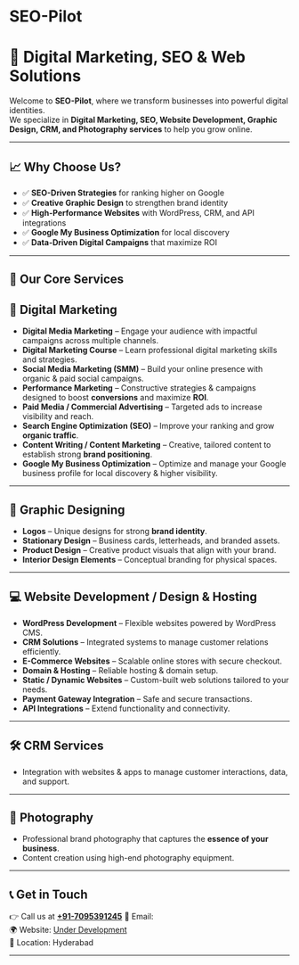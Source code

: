 # SEO-Pilot
# 🌟 Digital Marketing, SEO & Web Solutions

Welcome to **SEO-Pilot**, where we transform businesses into powerful digital identities.  
We specialize in **Digital Marketing, SEO, Website Development, Graphic Design, CRM, and Photography services** to help you grow online.

---

## 📈 Why Choose Us?
- ✅ **SEO-Driven Strategies** for ranking higher on Google  
- ✅ **Creative Graphic Design** to strengthen brand identity  
- ✅ **High-Performance Websites** with WordPress, CRM, and API integrations  
- ✅ **Google My Business Optimization** for local discovery  
- ✅ **Data-Driven Digital Campaigns** that maximize ROI  

---

## 🔑 Our Core Services
## 🚀 Digital Marketing
- **Digital Media Marketing** – Engage your audience with impactful campaigns across multiple channels.  
- **Digital Marketing Course** – Learn professional digital marketing skills and strategies.  
- **Social Media Marketing (SMM)** – Build your online presence with organic & paid social campaigns.  
- **Performance Marketing** – Constructive strategies & campaigns designed to boost **conversions** and maximize **ROI**.  
- **Paid Media / Commercial Advertising** – Targeted ads to increase visibility and reach.  
- **Search Engine Optimization (SEO)** – Improve your ranking and grow **organic traffic**.  
- **Content Writing / Content Marketing** – Creative, tailored content to establish strong **brand positioning**.  
- **Google My Business Optimization** – Optimize and manage your Google business profile for local discovery & higher visibility.  

---

## 🎨 Graphic Designing
- **Logos** – Unique designs for strong **brand identity**.  
- **Stationary Design** – Business cards, letterheads, and branded assets.  
- **Product Design** – Creative product visuals that align with your brand.  
- **Interior Design Elements** – Conceptual branding for physical spaces.  

---

## 💻 Website Development / Design & Hosting
- **WordPress Development** – Flexible websites powered by WordPress CMS.  
- **CRM Solutions** – Integrated systems to manage customer relations efficiently.  
- **E-Commerce Websites** – Scalable online stores with secure checkout.  
- **Domain & Hosting** – Reliable hosting & domain setup.  
- **Static / Dynamic Websites** – Custom-built web solutions tailored to your needs.  
- **Payment Gateway Integration** – Safe and secure transactions.  
- **API Integrations** – Extend functionality and connectivity.  

---

## 🛠 CRM Services
- Integration with websites & apps to manage customer interactions, data, and support.  

---

## 📸 Photography
- Professional brand photography that captures the **essence of your business**.  
- Content creation using high-end photography equipment.  


---

## 📞 Get in Touch
👉 Call us at **[+91-7095391245](917095391245)**
📧 Email: [](#)  
🌍 Website: [Under Development](#)  
📍 Location: Hyderabad 

---
